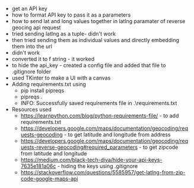 - get an API key
- how to format API key to pass it as a parameters
- how to send lat and long values together in latlng paramater of reverse geocing api request
- tried sending latlng as a tuple- didn't work
- then tried sending them as individual values and directly embedding them into the url
- didn't work
- converted it to f string - it worked
- to hide the api_key - created a config file and added that file to .gitignore folder
- used TKinter to make a UI with a canvas
- Adding requirements.txt using 
  - pip install pipreqs
  - pipreqs . 
  - INFO: Successfully saved requirements file in .\requirements.txt
- Resources used
  - https://learnpython.com/blog/python-requirements-file/ - to add requirements.txt
  - https://developers.google.com/maps/documentation/geocoding/requests-geocoding - to get latitude and longitude from address
  - https://developers.google.com/maps/documentation/geocoding/requests-reverse-geocoding#required_parameters - to get zipcode from latitude and longitude
  - https://medium.com/black-tech-diva/hide-your-api-keys-7635e181a06c - hiding the keys using .gitignore
  - https://stackoverflow.com/questions/5585957/get-latlng-from-zip-code-google-maps-api